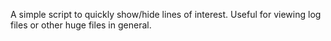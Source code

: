 A simple script to quickly show/hide lines of interest. Useful for viewing log files or other huge files in general.
